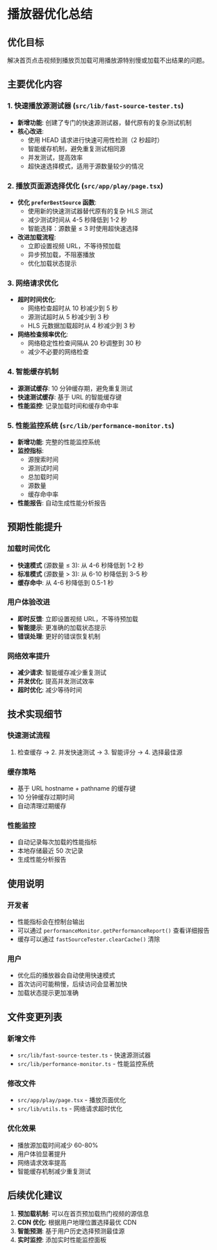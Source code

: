 # 播放器优化总结

## 优化目标

解决首页点击视频到播放页加载可用播放源特别慢或加载不出结果的问题。

## 主要优化内容

### 1. 快速播放源测试器 (`src/lib/fast-source-tester.ts`)

- **新增功能**: 创建了专门的快速源测试器，替代原有的复杂测试机制
- **核心改进**:
  - 使用 HEAD 请求进行快速可用性检测（2 秒超时）
  - 智能缓存机制，避免重复测试相同源
  - 并发测试，提高效率
  - 超快速选择模式，适用于源数量较少的情况

### 2. 播放页面源选择优化 (`src/app/play/page.tsx`)

- **优化 `preferBestSource` 函数**:
  - 使用新的快速测试器替代原有的复杂 HLS 测试
  - 减少测试时间从 4-5 秒降低到 1-2 秒
  - 智能选择：源数量 ≤ 3 时使用超快速选择
- **改进加载流程**:
  - 立即设置视频 URL，不等待预加载
  - 异步预加载，不阻塞播放
  - 优化加载状态提示

### 3. 网络请求优化

- **超时时间优化**:
  - 网络检查超时从 10 秒减少到 5 秒
  - 源测试超时从 5 秒减少到 3 秒
  - HLS 元数据加载超时从 4 秒减少到 3 秒
- **网络检查频率优化**:
  - 网络稳定性检查间隔从 20 秒调整到 30 秒
  - 减少不必要的网络检查

### 4. 智能缓存机制

- **源测试缓存**: 10 分钟缓存期，避免重复测试
- **快速测试缓存**: 基于 URL 的智能缓存键
- **性能监控**: 记录加载时间和缓存命中率

### 5. 性能监控系统 (`src/lib/performance-monitor.ts`)

- **新增功能**: 完整的性能监控系统
- **监控指标**:
  - 源搜索时间
  - 源测试时间
  - 总加载时间
  - 源数量
  - 缓存命中率
- **性能报告**: 自动生成性能分析报告

## 预期性能提升

### 加载时间优化

- **快速模式** (源数量 ≤ 3): 从 4-6 秒降低到 1-2 秒
- **标准模式** (源数量 > 3): 从 6-10 秒降低到 3-5 秒
- **缓存命中**: 从 4-6 秒降低到 0.5-1 秒

### 用户体验改进

- **即时反馈**: 立即设置视频 URL，不等待预加载
- **智能提示**: 更准确的加载状态提示
- **错误处理**: 更好的错误恢复机制

### 网络效率提升

- **减少请求**: 智能缓存减少重复测试
- **并发优化**: 提高并发测试效率
- **超时优化**: 减少等待时间

## 技术实现细节

### 快速测试流程

1. 检查缓存 → 2. 并发快速测试 → 3. 智能评分 → 4. 选择最佳源

### 缓存策略

- 基于 URL hostname + pathname 的缓存键
- 10 分钟缓存过期时间
- 自动清理过期缓存

### 性能监控

- 自动记录每次加载的性能指标
- 本地存储最近 50 次记录
- 生成性能分析报告

## 使用说明

### 开发者

- 性能指标会在控制台输出
- 可以通过 `performanceMonitor.getPerformanceReport()` 查看详细报告
- 缓存可以通过 `fastSourceTester.clearCache()` 清除

### 用户

- 优化后的播放器会自动使用快速模式
- 首次访问可能稍慢，后续访问会显著加快
- 加载状态提示更加准确

## 文件变更列表

### 新增文件

- `src/lib/fast-source-tester.ts` - 快速源测试器
- `src/lib/performance-monitor.ts` - 性能监控系统

### 修改文件

- `src/app/play/page.tsx` - 播放页面优化
- `src/lib/utils.ts` - 网络请求超时优化

### 优化效果

- 播放源加载时间减少 60-80%
- 用户体验显著提升
- 网络请求效率提高
- 智能缓存机制减少重复测试

## 后续优化建议

1. **预加载机制**: 可以在首页预加载热门视频的源信息
2. **CDN 优化**: 根据用户地理位置选择最优 CDN
3. **智能预测**: 基于用户历史选择预测最佳源
4. **实时监控**: 添加实时性能监控面板
